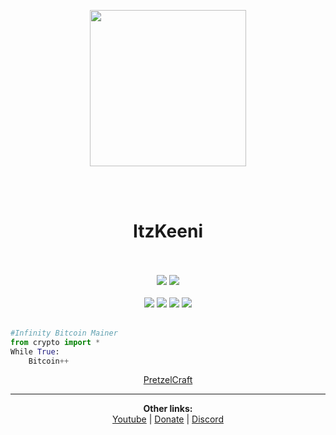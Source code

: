 <p align="center">
  <img src="https://cdn.discordapp.com/attachments/871062118533845073/1096695675133112330/skinmc-avatar_6.png" style="width: 250px">
</p>

<div align="center">
    <br><br>
    <h1>ItzKeeni</h1 width: 120px>
</div>

<div align="center">
<br><br>
<img src="https://img.shields.io/badge/figma-%23F24E1E.svg?style=for-the-badge&logo=figma&logoColor=white"/> <img src="https://img.shields.io/badge/Visual%20Studio%20Code-0078d7.svg?style=for-the-badge&logo=visual-studio-code&logoColor=white)"/>
<br><br>
<img src="https://img.shields.io/badge/html5-%23E34F26.svg?style=for-the-badge&logo=html5&logoColor=white" /> <img src="https://img.shields.io/badge/css3-%231572B6.svg?style=for-the-badge&logo=css3&logoColor=white" /> <img src="https://img.shields.io/badge/javascript-%23323330.svg?style=for-the-badge&logo=javascript&logoColor=%23F7DF1E" /> <img src="https://img.shields.io/badge/python-3670A0?style=for-the-badge&logo=python&logoColor=ffdd54" />
<br><br>
</div>



```python
#Infinity Bitcoin Mainer
from crypto import *
While True:
    Bitcoin++
 ```      


 <p align="center">   
    <a href="https://play.pretzelcraft.fun">PretzelCraft</a>

___

<p align="center">
  <b>Other links: </b><br>
  <a href="https://www.youtube.com/channel/UCM6InRH22Xno8nywrZnbhLA">Youtube</a> |
  <a href="https://www.donationalerts.com/r/ItzKeeni">Donate</a> |
  <a href="https://discord.gg/knPVuaR3Kg">Discord</a>
  <br><br>
</p>


